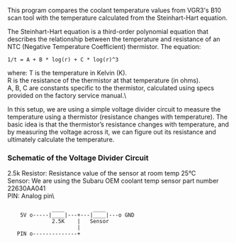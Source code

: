 This program compares the coolant temperature values from VGR3's B10 scan tool with the temperature calculated from the Steinhart-Hart equation.

The Steinhart-Hart equation is a third-order polynomial equation that describes the relationship between the temperature and 
resistance of an NTC (Negative Temperature Coefficient) thermistor. 
The equation:

	1/t = A + B * log(r) + C * log(r)^3

where:
T is the temperature in Kelvin (K).\
R is the resistance of the thermistor at that temperature (in ohms).\
A, B, C are constants specific to the thermistor, calculated using specs provided on the factory service manual.\

In this setup, we are using a simple voltage divider circuit to measure the temperature using a thermistor (resistance changes with temperature). The basic idea is that the thermistor’s resistance changes with temperature, and by measuring the voltage across it, we can figure out its resistance and ultimately calculate the temperature.

### Schematic of the Voltage Divider Circuit
2.5k Resistor: Resistance value of the sensor at room temp 25°C\
Sensor: We are using the Subaru OEM coolant temp sensor part number 22630AA041\
PIN: Analog pin\
```text
              ____         ____
    5V o-----|____|---+---|____|---o GND
              2.5K    |   Sensor
                      | 
   PIN o--------------+
